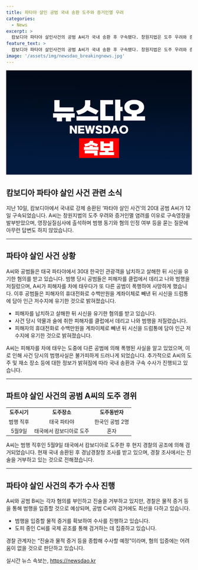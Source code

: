 ```yaml
---
title: 파타야 살인 공범 국내 송환 도주와 증거인멸 우려
categories:
  - News
excerpt: >
  캄보디아 파타야 살인사건의 공범 A씨가 국내 송환 후 구속됐다. 창원지법은 도주 우려와 증거인멸 염려를 들어 이에 대한 구속영장을 발부했다. A씨는 취재진 질문에 답변을 거부하고 경찰 조사에서도 진술을 거부 중이며, 공범들과의 진술 불일치로 실체 규명에 시간이 소요될 것으로 보인다. 그러나 경찰은 물적 증거를 통해 A씨의 범행을 입증할 수 있을 것으로 전망하고 있으며, 도피 중인 공범 C씨를 검거하기 위해 국제 공조에 집중하고 있다.
feature_text: >
  캄보디아 파타야 살인사건의 공범 A씨가 국내 송환 후 구속됐다. 창원지법은 도주 우려와 증거인멸 염려를 들어 이에 대한 구속영장을 발부했다. A씨는 취재진 질문에 답변을 거부하고 경찰 조사에서도 진술을 거부 중이며, 공범들과의 진술 불일치로 실체 규명에 시간이 소요될 것으로 보인다. 그러나 경찰은 물적 증거를 통해 A씨의 범행을 입증할 수 있을 것으로 전망하고 있으며, 도피 중인 공범 C씨를 검거하기 위해 국제 공조에 집중하고 있다.
image: '/assets/img/newsdao_breakingnews.jpg'
---
```


<p><img src="/assets/img/newsdao_breakingnews.jpg" alt="firstkoreanews 속보" /></p>

<h2 data-ke-size="size26">캄보디아 파타야 살인 사건 관련 소식</h2>

<p data-ke-size="size16">지난 10일, 캄보디아에서 국내로 강제 송환된 ‘파타야 살인 사건’의 20대 공범 A씨가 12일 구속되었습니다. A씨는 창원지법의 도주 우려와 증거인멸 염려를 이유로 구속영장을 발부받았으며, 영장실질심사에 출석하며 범행 동기와 혐의 인정 여부 등을 묻는 질문에 아무런 답변도 하지 않았습니다.</p>

<hr>

<h2 data-ke-size="size26">파타야 살인 사건 상황</h2>

<p data-ke-size="size16">A씨와 공범들은 태국 파타야에서 30대 한국인 관광객을 납치하고 살해한 뒤 시신을 유기한 혐의를 받고 있습니다. 범행 당시 공범들은 피해자를 클럽에서 데리고 나와 범행을 저질렀으며, A씨가 피해자를 차에 태우다가 또 다른 공범이 폭행하여 사망하게 했습니다. 이후 공범들은 피해자의 휴대전화로 수백만원을 계좌이체로 빼낸 뒤 시신을 드럼통에 담아 인근 저수지에 유기한 것으로 밝혀졌습니다.</p>

<ul>
  <li>피해자를 납치하고 살해한 뒤 시신을 유기한 혐의를 받고 있습니다.</li>
  <li>사건 당시 약물과 술에 취한 피해자를 클럽에서 데리고 나와 범행을 저질렀습니다.</li>
  <li>피해자의 휴대전화로 수백만원을 계좌이체로 빼낸 뒤 시신을 드럼통에 담아 인근 저수지에 유기한 것으로 밝혀졌습니다.</li>
</ul>

<p data-ke-size="size16">A씨는 피해자를 차에 태우는 도중에 다른 공범에 의해 폭행된 사실을 알고 있었으며, 이로 인해 사건 당시의 범행사실은 불가피하게 드러나게 되었습니다. 추가적으로 A씨의 도주 및 재소 장소 등에 대한 정보가 밝혀짐에 따라 국내 송환과 구속 수사가 진행되고 있습니다.</p>

<hr>

<h2 data-ke-size="size26">파트야 살인 사건의 공범 A씨의 도주 경위</h2>

<table>
  <tr>
    <td style="text-align: center; height: 17px;"><b>도주시기</b></td>
    <td style="text-align: center; height: 17px;"><b>도주장소</b></td>
    <td style="text-align: center; height: 17px;"><b>도주동반자</b></td>
  </tr>
  <tr>
    <td style="text-align: center; height: 17px;">범행 직후</td>
    <td style="text-align: center; height: 17px;">태국 파타야</td>
    <td style="text-align: center; height: 17px;">한국인 공범 2명</td>
  </tr>
  <tr>
    <td style="text-align: center; height: 17px;">5월9일</td>
    <td style="text-align: center; height: 17px;">태국에서 캄보디아로 도주</td>
    <td style="text-align: center; height: 17px;">혼자</td>
  </tr>
</table>

<p data-ke-size="size16">A씨는 범행 직후인 5월9일 태국에서 캄보디아로 도주한 후 현지 경찰의 공조에 의해 검거되었습니다. 현재 국내 송환된 후 경남경찰청 조사를 받고 있으며, 경찰 조사에서는 진술을 거부하고 있는 것으로 전해졌습니다. </p>

<hr>

<h2 data-ke-size="size26">파타야 살인 사건의 추가 수사 진행</h2>

<p data-ke-size="size16">A씨와 공범 B씨는 각자 혐의를 부인하고 진술을 거부하고 있지만, 경찰은 물적 증거 등을 통해 범행을 입증할 것으로 예상되며, 공범 C씨의 검거에도 최선을 다하고 있습니다.</p>

<ul>
  <li>범행을 입증할 물적 증거를 확보하여 수사를 진행하고 있습니다.</li>
  <li>도피 중인 C씨를 국제 공조를 통해 검거하는 데 집중하고 있습니다.</li>
</ul>

<p data-ke-size="size16">경찰 관계자는 “진술과 물적 증거 등을 종합해 수사할 예정”이라며, 혐의 입증에는 어려움이 없을 것으로 판단하고 있습니다.</p>
실시간 뉴스 속보는, <a href="https://newsdao.kr" rel="dofollow">https://newsdao.kr</a>


